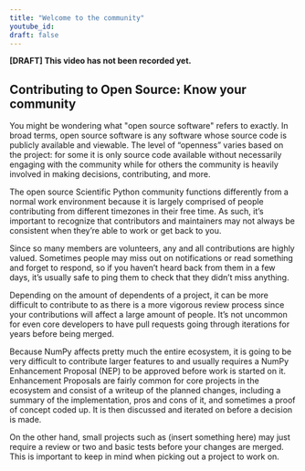 ```yaml
---
title: "Welcome to the community"
youtube_id:
draft: false
---
```


**[DRAFT] This video has not been recorded yet.**

## Contributing to Open Source: Know your community

You might be wondering what "open source software" refers to exactly.
In broad terms, open source software is any software whose source code is publicly available and viewable.
The level of “openness” varies based on the project: for some it is only source code available without necessarily engaging with the community while for others the community is heavily involved in making decisions, contributing, and more.

The open source Scientific Python  community functions differently from a normal work environment because it is largely comprised of people contributing from different timezones in their free time.
As such, it’s important to recognize that contributors and maintainers may not always be consistent when they’re able to work or get back to you.

Since so many members are volunteers, any and all contributions are highly valued.
Sometimes people may miss out on notifications or read something and forget to respond, so if you haven’t heard back from them in a few days, it’s usually safe to ping them to check that they didn’t miss anything.

Depending on the amount of dependents of a project, it can be more difficult to contribute to as there is a more vigorous review process since your contributions will affect a large amount of people.
It’s not uncommon for even core developers to have pull requests going through iterations for years before being merged.

Because NumPy affects pretty much the entire ecosystem, it is going to be very difficult to contribute larger features to and usually requires a NumPy Enhancement Proposal (NEP) to be approved before work is started on it.
Enhancement Proposals are fairly common for core projects in the ecosystem and consist of a writeup of the planned changes, including a summary of the implementation, pros and cons of it, and sometimes a proof of concept coded up.
It is then discussed and iterated on before a decision is made.

On the other hand, small projects such as (insert something here) may just require a review or two and basic tests before your changes are merged.
This is important to keep in mind when picking out a project to work on.
